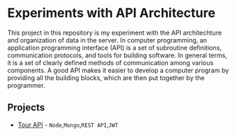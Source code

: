 # Experiments with API Architecture

This project in this repository is my experiment with the API architechture and organization of data in the server. In computer programming, an application programming interface (API) is a set of subroutine definitions, communication protocols, and tools for building software. In general terms, it is a set of clearly defined methods of communication among various components. A good API makes it easier to develop a computer program by providing all the building blocks, which are then put together by the programmer.

## Projects

- [Tour API](https://github.com/velansalis/REST-API.xpmt/Tour-API) - `Node`,`Mongo`,`REST API`,`JWT`

